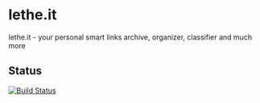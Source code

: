 # lethe.it

lethe.it - your personal smart links archive, organizer, classifier and much more

## Status

[![Build Status](https://travis-ci.org/korczis/lethe.it.svg?branch=master)](https://travis-ci.org/korczis/lethe.it)
